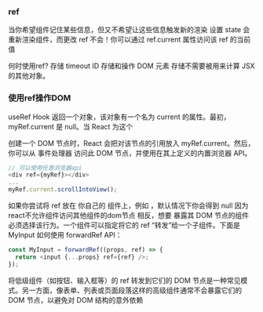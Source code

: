 ### ref
当你希望组件记住某些信息，但又不希望让这些信息触发新的渲染
设置 state 会重新渲染组件，而更改 ref 不会！你可以通过 ref.current 属性访问该 ref 的当前值

何时使用ref?
存储 timeout ID
存储和操作 DOM 元素
存储不需要被用来计算 JSX 的其他对象。

### 使用ref操作DOM
useRef Hook 返回一个对象，该对象有一个名为 current 的属性。最初，myRef.current 是 null。当 React 为这个 <div> 创建一个 DOM 节点时，React 会把对该节点的引用放入 myRef.current。然后，你可以从 事件处理器 访问此 DOM 节点，并使用在其上定义的内置浏览器 API。
```js
// 可以使用任意浏览器api
<div ref={myRef}></div>
...
myRef.current.scrollIntoView();
```

如果你尝试将 ref 放在 你自己的 组件上，例如 <MyInput />，默认情况下你会得到 null
因为react不允许组件访问其他组件的dom节点
相反，想要 暴露其 DOM 节点的组件必须选择该行为。一个组件可以指定将它的 ref “转发”给一个子组件。下面是 MyInput 如何使用 forwardRef API：
```js
const MyInput = forwardRef((props, ref) => {
  return <input {...props} ref={ref} />;
});
```
将低级组件（如按钮、输入框等）的 ref 转发到它们的 DOM 节点是一种常见模式。另一方面，像表单、列表或页面段落这样的高级组件通常不会暴露它们的 DOM 节点，以避免对 DOM 结构的意外依赖